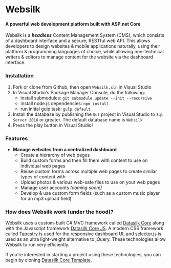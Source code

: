 # Websilk
#### A powerful web development platform built with ASP.net Core
Websilk is a ***headless*** Content Management System (CMS), which consists of a dashboard interface and a secure, RESTful web API.  This allows developers to design websites & mobile applications naturally, using their platform & programming languages of choice, while allowing non-technical writers & editors to manage content for the website via the dashboard interface.

### Installation
1. Fork or clone from Github, then open `Websilk.sln` in Visual Studio
2. In Visual Studio's Package Manager Console, do the following:
    * install submodules: `git submodule update --init --recursive`
    * install node.js dependencies: `npm install`
    * run initial gulp task: `gulp default`
2. Install the database by publishing the `Sql` project in Visual Studio to `Sql Server 2016` or greater. The default database name is `Websilk`
3. Press the play button in Visual Studio!


### Features
* **Manage websites from a centralized dashboard**
  * Create a hierarchy of web pages
  * Build custom forms and then fill them with content to use on individual web pages
  * Reuse custom forms across multiple web pages to create similar types of content with
  * Upload photos & various web-safe files to use on your web pages
  * Manage user accounts *(coming soon!)*
  * Develop & use custom form fields (such as a custom music player for an mp3 upload field)

### How does Websilk work (under the hood)?
Websilk uses a custom-built C# MVC framework called [Datasilk Core](http://github.com/Datasilk/Core) along with the Javascript framework [Datasilk Core JS](http://github.com/Datasilk/Core). A modern CSS framework called [Tapestry](http://github.com/Websilk/Tapestry) is used for the responsive dashboard UI, and [selector.js](http://github.com/Websilk/Selector) is used as an ultra light-weight alternative to jQuery. These technologies allow Websilk to run very efficiently. 

If you're interested in starting a project using these technologies, you can begin by cloning [Datasilk Core Template](http://github.com/Datasilk/CoreTemplate).